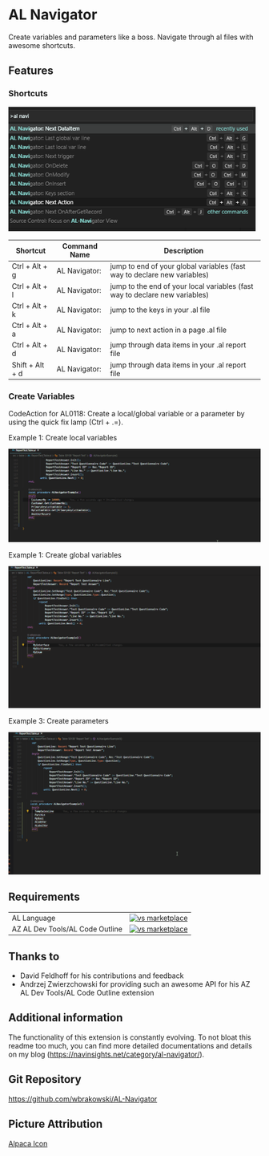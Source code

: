# AL Navigator

Create variables and parameters like a boss. Navigate through al files with awesome shortcuts.

## Features

### Shortcuts

![Shortcuts](resources/ALNavigator_Shortcuts.png)

|Shortcut   |Command Name   |Description   |
|---|---|---|
|Ctrl + Alt + g   |AL Navigator:   |jump to end of your global variables (fast way to declare new variables)   |
|Ctrl + Alt + l   |AL Navigator:   |jump to the end of your local variables (fast way to declare new variables)   |
|Ctrl + Alt + k   |AL Navigator:   |jump to the keys in your .al file    |
|Ctrl + Alt + a   |AL Navigator:   |jump to next action in a page .al file   |
|Ctrl + Alt + d   |AL Navigator:   |jump through data items in your .al report file    |
|Shift + Alt + d   |AL Navigator:   |jump through data items in your .al report file    |

### Create Variables

CodeAction for AL0118: Create a local/global variable or a parameter by using the quick fix lamp (Ctrl + .=).

Example 1: Create local variables

![Create Variables 1](resources/ALNavigator1.gif)

Example 1: Create global variables

![Create Variables 2](resources/ALNavigator2.gif)

Example 3: Create parameters

![Create Variables 3](resources/ALNavigator3.gif)


## Requirements

|              |         |
|--------------|---------|
| AL Language               | [![vs marketplace](https://img.shields.io/vscode-marketplace/v/ms-dynamics-smb.al.svg?label=vs%20marketplace)](https://marketplace.visualstudio.com/items?itemName=ms-dynamics-smb.al) |
| AZ AL Dev Tools/AL Code Outline           | [![vs marketplace](https://img.shields.io/vscode-marketplace/v/andrzejzwierzchowski.al-code-outline.svg?label=vs%20marketplace)](https://marketplace.visualstudio.com/items?itemName=andrzejzwierzchowski.al-code-outline) |

## Thanks to
- David Feldhoff for his contributions and feedback
- Andrzej Zwierzchowski for providing such an awesome API for his AZ AL Dev Tools/AL Code Outline extension

## Additional information
The functionality of this extension is constantly evolving.
To not bloat this readme too much, you can find more detailed documentations and details on my blog (https://navinsights.net/category/al-navigator/).

## Git Repository

https://github.com/wbrakowski/AL-Navigator

## Picture Attribution
<a href="https://vectorified.com/alpaca-icon">Alpaca Icon</a>
